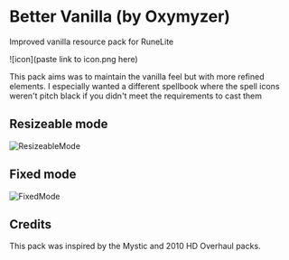 # Better Vanilla (by Oxymyzer)
Improved vanilla resource pack for RuneLite

![icon](paste link to icon.png here)

This pack aims was to maintain the vanilla feel but with more refined elements. I especially wanted a different spellbook where the spell icons weren't pitch black if you didn't meet the requirements to cast them

## Resizeable mode
![ResizeableMode](https://imgur.com/a/MXX8qmu)

## Fixed mode
![FixedMode](https://imgur.com/a/HUf6vND)

## Credits
This pack was inspired by the Mystic and 2010 HD Overhaul packs.